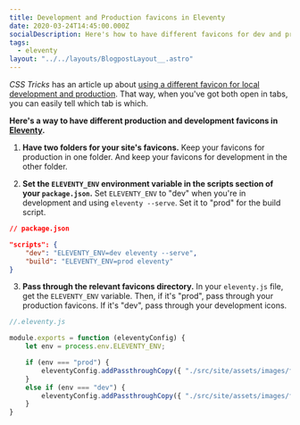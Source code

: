 ```yaml
---
title: Development and Production favicons in Eleventy
date: 2020-03-24T14:45:00.000Z
socialDescription: Here's how to have different favicons for dev and prod in 11ty
tags:
  - eleventy
layout: "../../layouts/BlogpostLayout__.astro"
---
```


*CSS Tricks* has an article up about [using a different favicon for local development and production](https://css-tricks.com/different-favicon-for-development). That way, when you've got both open in tabs, you can easily tell which tab is which.

**Here's a way to have different production and development favicons in [Eleventy](https://www.11ty.dev).**

1. **Have two folders for your site's favicons.** Keep your favicons for production in one folder. And keep your favicons for development in the other folder.

2. **Set the `ELEVENTY_ENV` environment variable in the scripts section of your `package.json`.** Set `ELEVENTY_ENV` to "dev" when you're in development and using `eleventy --serve`. Set it to "prod" for the build script.

```json
// package.json

"scripts": {
    "dev": "ELEVENTY_ENV=dev eleventy --serve",
    "build": "ELEVENTY_ENV=prod eleventy"
}
```


3. **Pass through the relevant favicons directory.** In your `eleventy.js` file, get the `ELEVENTY_ENV` variable. Then, if it's "prod", pass through your production favicons. If it's "dev", pass through your development icons.

```js
//.eleventy.js

module.exports = function (eleventyConfig) {
    let env = process.env.ELEVENTY_ENV;

    if (env === "prod") {
        eleventyConfig.addPassthroughCopy({ "./src/site/assets/images/favicons_prod": "/" });
    }
    else if (env === "dev") {
        eleventyConfig.addPassthroughCopy({ "./src/site/assets/images/favicons_dev": "/" });
    }
}
```
